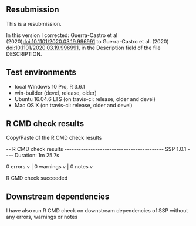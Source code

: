## Resubmission
This is a resubmission.

In this version I corrected: Guerra-Castro et al (2020)<doi:10.1101/2020.03.19.996991> to Guerra-Castro et al. (2020) <doi:10.1101/2020.03.19.996991>, in the Description field of the file DESCRIPTION.

## Test environments
* local Windows 10 Pro, R 3.6.1
* win-builder (devel, release, older)
* Ubuntu 16.04.6 LTS (on travis-ci: release, older and devel)
* Mac OS X (on travis-ci: release, older and devel)

## R CMD check results
Copy/Paste of the R CMD check results

-- R CMD check results ------------------------------------------ SSP 1.0.1 ----
Duration: 1m 25.7s

0 errors v | 0 warnings v | 0 notes v

R CMD check succeeded

## Downstream dependencies
I have also run R CMD check on downstream dependencies of SSP without any errors, warnings or notes

